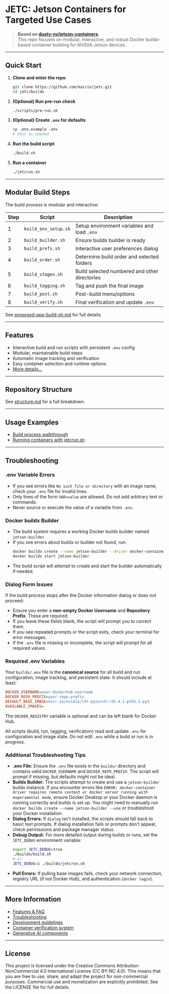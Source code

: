<!--
# COMMIT-TRACKING: UUID-20250422-083100-RDME
# Description: Updated README to reflect .env usage for AVAILABLE_IMAGES.
# Author: Mr K / GitHub Copilot
#
# File location diagram:
# jetc/                          <- Main project folder
# ├── README.md                  <- THIS FILE
# ├── buildx/                    <- Build system and scripts
# │   ├── build/                 <- Build stages and Dockerfiles
# │   ├── build.sh               <- Main build orchestrator
# │   ├── jetcrun.sh             <- Container run utility
# │   └── scripts/               <- Modular build scripts
# ├── .github/                   <- Copilot and git integration
# │   └── copilot-instructions.md<- Coding standards and commit tracking
# └── ...                        <- Other project files
-->
# JETC: Jetson Containers for Targeted Use Cases

> **Based on [dusty-nv/jetson-containers](https://github.com/dusty-nv/jetson-containers).**  
> This repo focuses on modular, interactive, and robust Docker buildx-based container building for NVIDIA Jetson devices.

---

## Quick Start

1. **Clone and enter the repo**
   ```bash
   git clone https://github.com/kairin/jetc.git
   cd jetc/buildx
   ```

2. **(Optional) Run pre-run check**
   ```bash
   ./scripts/pre-run.sh
   ```

3. **(Optional) Create `.env` for defaults**
   ```bash
   cp .env.example .env
   # Edit as needed
   ```

4. **Run the build script**
   ```bash
   ./build.sh
   ```

5. **Run a container**
   ```bash
   ./jetcrun.sh
   ```

---

## Modular Build Steps

The build process is modular and interactive:

| Step | Script | Description |
|------|--------|-------------|
| 1 | `build_env_setup.sh` | Setup environment variables and load `.env` |
| 2 | `build_builder.sh` | Ensure buildx builder is ready |
| 3 | `build_prefs.sh` | Interactive user preferences dialog |
| 4 | `build_order.sh` | Determine build order and selected folders |
| 5 | `build_stages.sh` | Build selected numbered and other directories |
| 6 | `build_tagging.sh` | Tag and push the final image |
| 7 | `build_post.sh` | Post-build menu/options |
| 8 | `build_verify.sh` | Final verification and update `.env` |

See [proposed-app-build-sh.md](buildx/readme/proposed-app-build-sh.md) for full details.

---

## Features

- Interactive build and run scripts with persistent `.env` config
- Modular, maintainable build steps
- Automatic image tracking and verification
- Easy container selection and runtime options
- [More details...](buildx/readme/features.md)

---

## Repository Structure

See [structure.md](buildx/readme/structure.md) for a full breakdown.

---

## Usage Examples

- [Build process walkthrough](buildx/readme/proposed-app-build-sh.md)
- [Running containers with jetcrun.sh](buildx/readme/proposed-app-jetcrun-sh.md)

---

## Troubleshooting

### .env Variable Errors

- If you see errors like `No such file or directory` with an image name, check your `.env` file for invalid lines.
- Only lines of the form `VAR=value` are allowed. Do not add arbitrary text or commands.
- Never source or execute the value of a variable from `.env`.

### Docker buildx Builder

- The build system requires a working Docker buildx builder named `jetson-builder`.
- If you see errors about buildx or builder not found, run:
  ```bash
  docker buildx create --name jetson-builder --driver docker-container --use
  docker buildx start jetson-builder
  ```
- The build script will attempt to create and start the builder automatically if needed.

### Dialog Form Issues

If the build process stops after the Docker information dialog or does not proceed:

- Ensure you enter a **non-empty Docker Username** and **Repository Prefix**. These are required.
- If you leave these fields blank, the script will prompt you to correct them.
- If you see repeated prompts or the script exits, check your terminal for error messages.
- If the `.env` file is missing or incomplete, the script will prompt for all required values.

### Required .env Variables

Your `buildx/.env` file is the **canonical source** for all build and run configuration, image tracking, and persistent state. It should include at least:

```ini
DOCKER_USERNAME=your-dockerhub-username
DOCKER_REPO_PREFIX=your-repo-prefix
DEFAULT_BASE_IMAGE=nvcr.io/nvidia/l4t-pytorch:r35.4.1-pth2.1-py3
AVAILABLE_IMAGES=
```

The `DOCKER_REGISTRY` variable is optional and can be left blank for Docker Hub.

All scripts (build, run, tagging, verification) read and update `.env` for configuration and image state. Do not edit `.env` while a build or run is in progress.

### Additional Troubleshooting Tips

*   **.env File:** Ensure the `.env` file exists in the `buildx/` directory and contains valid `DOCKER_USERNAME` and `DOCKER_REPO_PREFIX`. The script will prompt if missing, but defaults might not be ideal.
*   **Buildx Builder:** The scripts attempt to create and use a `jetson-builder` buildx instance. If you encounter errors like `ERROR: docker-container driver requires remote context or docker server running with experimental mode`, ensure Docker Desktop or your Docker daemon is running correctly and buildx is set up. You might need to manually run `docker buildx create --name jetson-builder --use` or troubleshoot your Docker installation.
*   **Dialog Errors:** If `dialog` isn't installed, the scripts should fall back to basic text prompts. If dialog installation fails or prompts don't appear, check permissions and package manager status.
*   **Debug Output:** For more detailed output during builds or runs, set the `JETC_DEBUG` environment variable:
    ```bash
    export JETC_DEBUG=true
    ./buildx/build.sh
    # or
    JETC_DEBUG=1 ./buildx/jetcrun.sh
    ```
*   **Pull Errors:** If pulling base images fails, check your network connection, registry URL (if not Docker Hub), and authentication (`docker login`).

---

## More Information

- [Features & FAQ](buildx/readme/features.md)
- [Troubleshooting](buildx/readme/troubleshooting.md)
- [Development guidelines](buildx/readme/dev-guidelines.md)
- [Container verification system](buildx/readme/verification.md)
- [Generative AI components](buildx/readme/ai-components.md)

---

## License

This project is licensed under the Creative Commons Attribution-NonCommercial 4.0 International License (CC BY-NC 4.0). This means that you are free to use, share, and adapt the project for non-commercial purposes. Commercial use and monetization are explicitly prohibited. See the LICENSE file for full details.

<!--
# File location diagram:
# jetc/                          <- Main project folder
# ├── README.md                  <- THIS FILE
# ├── buildx/                    <- Build system and scripts
# │   ├── build/                 <- Build stages and Dockerfiles
# │   ├── build.sh               <- Main build orchestrator
# │   ├── jetcrun.sh             <- Container run utility
# │   └── scripts/               <- Modular build scripts
# │   └── readme/                <- Extended documentation
# ├── .github/                   <- Copilot and git integration
# │   └── copilot-instructions.md<- Coding standards and commit tracking
# └── ...                        <- Other project files
#
# Description: Short main README for Jetson Container project, with links to modular docs.
# Author: Mr K / GitHub Copilot
# COMMIT-TRACKING: UUID-20240805-210000-RDMESHORT
-->
